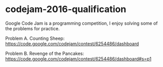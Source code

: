 # codejam-2016-qualification
Google Code Jam is a programming competition, I enjoy solving some of the problems for practice.

Problem A. Counting Sheep: https://code.google.com/codejam/contest/6254486/dashboard

Problem B. Revenge of the Pancakes: https://code.google.com/codejam/contest/6254486/dashboard#s=p1
